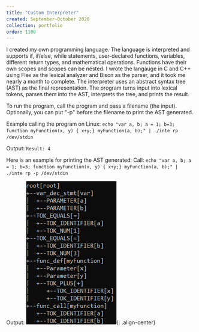 ```yaml
---
title: "Custom Interpreter"
created: September-October 2020
collection: portfolio
order: 1100
---
```


I created my own programming language. The language is interpreted and supports if, if/else, while statements, user-declared functions, variables, different return types, and mathematical operations. Functions have their own scopes and scopes can be nested. I wrote the langauge in C and C++ using Flex as the lexical analyzer and Bison as the parser, and it took me nearly a month to complete. The interpreter uses an abstract syntax tree (AST) as the final representation. The program turns input into lexical tokens, parses them into the AST, interprets the tree, and prints the result.

To run the program, call the program and pass a filename (the input). Optionally, you can put "-p" before the filename to print the AST generated.

Example calling the program on Linux:
`echo "var a, b; a = 1; b=3; function myFunction(x, y) { x+y;} myFunction(a, b);" | ./inte
rp /dev/stdin`

Output:
`Result: 4`

Here is an example for printing the AST generated:
Call: `echo "var a, b; a = 1; b=3; function myFunction(x, y) { x+y;} myFunction(a, b);" | ./inte
rp -p /dev/stdin`

Output:
![The AST generated by the above program call](/images/portfolio/interpreter_AST_example.png){: .align-center}
